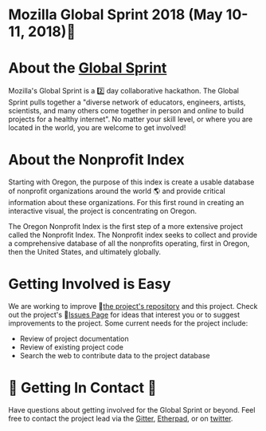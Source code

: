 
# Mozilla Global Sprint 2018 (May 10-11, 2018):calendar:

#  About the [Global Sprint](https://foundation.mozilla.org/opportunity/global-sprint/)
Mozilla's Global Sprint is a :two: day collaborative hackathon. The Global Sprint pulls together a "diverse network of educators, engineers, artists, scientists, and many others come together in person and *online* to build projects for a healthy internet".  No matter your skill level, or where you are located in the world, you are welcome to get involved!

# About the Nonprofit Index
 
 Starting with Oregon, the purpose of this index is create a usable database of nonprofit organizations around the world :earth_americas: and provide critical information about these organizations. For this first round in creating an interactive visual, the project is concentrating on Oregon.

The Oregon Nonprofit Index is the first step of a more extensive project called the Nonprofit Index. The Nonprofit index seeks to collect and provide a comprehensive database of all the nonprofits operating, first in Oregon, then the United States, and ultimately globally.

# Getting Involved is Easy

We are working to improve :link:[the project's repository](https://github.com/walecain/nonprofit-index) and this project. Check out the project's :link:[Issues Page](https://github.com/walecain/nonprofit-index/issues) for  ideas that interest you or to suggest improvements to the project.  Some current needs for the project include: 
- Review of project documentation
- Review of existing project code
- Search the web to contribute data to the project database 

# :email: Getting In Contact :iphone:

Have questions about getting involved for the Global Sprint or beyond.  Feel free to contact the project lead via the [Gitter](https://gitter.im/nonprofitindex/contact), [Etherpad](https://public.etherpad-mozilla.org/p/nonprofitindex), or on [twitter](@walesinterest).  

